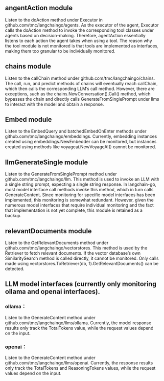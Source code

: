 ## **angentAction module**

Listen to the doAction method under Executor in github.com/tmc/langchaingo/agents. As the executor of the agent, Executor calls the doAction method to invoke the corresponding tool classes under agents based on decision-making. Therefore, agentAction essentially listens to each action the agent takes when using a tool. The reason why the tool module is not monitored is that tools are implemented as interfaces, making them too granular to be individually monitored.

## **chains module**

Listen to the callChain method under github.com/tmc/langchaingo/chains. The call, run, and predict methods of chains will eventually reach callChain, which then calls the corresponding LLM’s call method. However, there are exceptions, such as the chains.NewConversation().Call() method, which bypasses the chain and directly calls GenerateFromSinglePrompt under llms to interact with the model and obtain a response.

## **Embed module**

Listen to the EmbedQuery and batchedEmbedOnEnter methods under github.com/tmc/langchaingo/embeddings. Currently, embedding instances created using embeddings.NewEmbedder can be monitored, but instances created using methods like voyageai.NewVoyageAI() cannot be monitored.

## **llmGenerateSingle module**

Listen to the GenerateFromSinglePrompt method under github.com/tmc/langchaingo/llm. This method is used to invoke an LLM with a single string prompt, expecting a single string response. In langchain-go, most model interface call methods invoke this method, which in turn calls GenerateContent. Since monitoring for specific model interfaces has been implemented, this monitoring is somewhat redundant. However, given the numerous model interfaces that require individual monitoring and the fact that implementation is not yet complete, this module is retained as a backup.

## **relevantDocuments module**

Listen to the GetRelevantDocuments method under github.com/tmc/langchaingo/vectorstores. This method is used by the Retriever to fetch relevant documents. If the vector database’s own SimilaritySearch method is called directly, it cannot be monitored. Only calls made using vectorstores.ToRetriever(db, 1).GetRelevantDocuments() can be detected.

## **LLM model interfaces (currently only monitoring ollama and openai interfaces).**

### ollama：

Listen to the GenerateContent method under github.com/tmc/langchaingo/llms/ollama. Currently, the model response results only track the TotalTokens value, while the request values depend on the input.

### openai：

Listen to the GenerateContent method under github.com/tmc/langchaingo/llms/openai. Currently, the response results only track the TotalTokens and ReasoningTokens values, while the request values depend on the input.